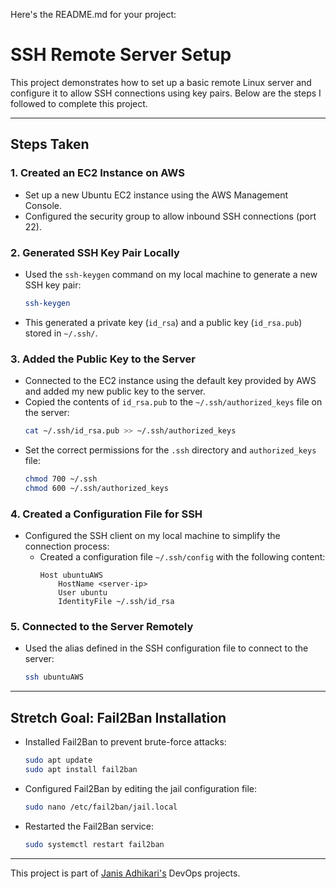 Here's the README.md for your project:  


# SSH Remote Server Setup

This project demonstrates how to set up a basic remote Linux server and configure it to allow SSH connections using key pairs. Below are the steps I followed to complete this project.

---

## Steps Taken

### 1. Created an EC2 Instance on AWS
- Set up a new Ubuntu EC2 instance using the AWS Management Console.
- Configured the security group to allow inbound SSH connections (port 22).

### 2. Generated SSH Key Pair Locally
- Used the `ssh-keygen` command on my local machine to generate a new SSH key pair:
  ```bash
  ssh-keygen
  
- This generated a private key (`id_rsa`) and a public key (`id_rsa.pub`) stored in `~/.ssh/`.

### 3. Added the Public Key to the Server
- Connected to the EC2 instance using the default key provided by AWS and added my new public key to the server.
- Copied the contents of `id_rsa.pub` to the `~/.ssh/authorized_keys` file on the server:
  ```bash
  cat ~/.ssh/id_rsa.pub >> ~/.ssh/authorized_keys
  ```
- Set the correct permissions for the `.ssh` directory and `authorized_keys` file:
  ```bash
  chmod 700 ~/.ssh
  chmod 600 ~/.ssh/authorized_keys
  ```

### 4. Created a Configuration File for SSH
- Configured the SSH client on my local machine to simplify the connection process:
  - Created a configuration file `~/.ssh/config` with the following content:
    ```text
    Host ubuntuAWS
        HostName <server-ip>
        User ubuntu
        IdentityFile ~/.ssh/id_rsa
    ```

### 5. Connected to the Server Remotely
- Used the alias defined in the SSH configuration file to connect to the server:
  ```bash
  ssh ubuntuAWS
  ```

---

## Stretch Goal: Fail2Ban Installation
- Installed Fail2Ban to prevent brute-force attacks:
  ```bash
  sudo apt update
  sudo apt install fail2ban
  ```
- Configured Fail2Ban by editing the jail configuration file:
  ```bash
  sudo nano /etc/fail2ban/jail.local
  ```
- Restarted the Fail2Ban service:
  ```bash
  sudo systemctl restart fail2ban
  ```

---

This project is part of [Janis Adhikari's](https://roadmap.sh/projects/ssh-remote-server-setup)  DevOps projects.